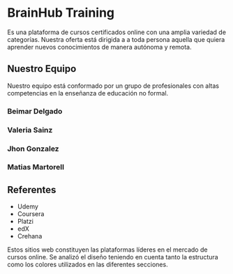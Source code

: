 # BrainHub Training
Es una plataforma de cursos certificados online con una amplia variedad de categorías.
Nuestra oferta está dirigida a a toda persona aquella que quiera aprender nuevos conocimientos de manera autónoma y remota.

## Nuestro Equipo

Nuestro equipo está conformado por un grupo de profesionales con altas competencias en la enseñanza de educación no formal.

### Beimar Delgado 

### Valeria Sainz

### Jhon Gonzalez

### Matias Martorell

## Referentes

  * Udemy
  * Coursera
  * Platzi
  * edX
  * Crehana
 
Estos sitios web constituyen las plataformas líderes en el mercado de cursos online. Se analizó el diseño teniendo en cuenta tanto la estructura como los colores utilizados en las diferentes secciones.

